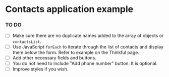 # Contacts application example

### TO DO

- [ ] Make sure there are no duplicate names added to the array of objects or `contactsList`.
- [ ] Use JavaScript `forEach` to iterate through the list of contacts and display them below the form. Refer to example on the Thinkful page.
- [ ] Add other necessary fields and buttons.
- [ ] You do not need to include "Add phone number" button. It is optional.
- [ ] Improve styles if you wish.
